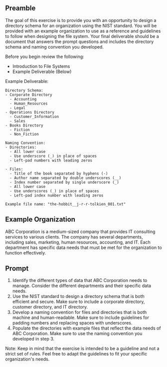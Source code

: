 ## Preamble

The goal of this exercise is to provide you with an opportunity to
design a directory schema for an organization using the NIST
standard. You will be provided with an example organization to use as
a reference and guidelines to follow when designing the file
system. Your final deliverable should be a document that answers the
prompt questions and includes the directory schema and naming
convention you developed.

Before you begin review the following: 
- Introduction to File Systems 
- Example Deliverable (Below)

Example Deliverable:
```text
Directory Schema:
- Corporate Directory
  - Accounting
  - Human_Resources
  - Legal
- Operations Directory
  - Customer_Information
  - Sales
- Books Directory
  - Fiction
  - Non_Fiction

Naming Convention:
- Directories:
  - All lower case
  - Use underscore (_) in place of spaces
  - Left-pad numbers with leading zeros

- Files:
  - Title of the book separated by hyphens (-)
  - Author name separated by double underscores (__)
  - Index number separated by single underscore (_)
  - All lower case
  - Use underscores (_) in place of spaces
  - Left-pad index number with leading zeros

Example file name: "the-hobbit__j-r-r-tolkien_001.txt"
```

## Example Organization

ABC Corporation is a medium-sized company that provides IT consulting
services to various clients. The company has several departments,
including sales, marketing, human resources, accounting, and IT. Each
department has specific data needs that must be met for the
organization to function effectively.

## Prompt

1. Identify the different types of data that ABC Corporation needs to
   manage. Consider the different departments and their specific data
   needs.
2. Use the NIST standard to design a directory schema that is both
   efficient and secure. Make sure to include a corporate directory,
   customer directory, and IT directory.
3. Develop a naming convention for files and directories that is both
   machine and human-readable. Make sure to include guidelines for
   padding numbers and replacing spaces with underscores.
4. Populate the directories with example files that reflect the data
   needs of ABC Corporation. Make sure to use the naming convention
   you developed in step 3.

Note: Keep in mind that the exercise is intended to be a guideline and
not a strict set of rules. Feel free to adapt the guidelines to fit
your specific organization's needs.
